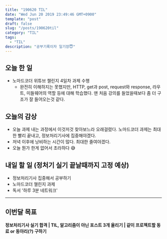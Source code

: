 ```yaml
---
title: "190620 TIL"
date: "Wed Jun 20 2019 23:49:46 GMT+0900"
template: "post"
draft: false
slug: "/posts/190620til"
category: "TIL"
tags:
  - "TIL"
description: "공부기록이자 일기장😇"
---
```


## 오늘 한 일

- 노마드코더 위튜브 챌린지 4일차 과제 수행
  - 완전히 이해하지는 못했지만, HTTP, get과 post, request와 response, 라우트, 미들웨어의 역할 등에 대해 학습했다. 맨 처음 강의를 들었을때보다 좀 더 구조가 잘 들어오는것 같다.

## 오늘의 감상

- 오늘 과제 내는 과정에서 이것저것 찾아보느라 오래걸렸다. 노마드코더 과제는 최대한 빨리 끝내고, 정보처리기사에 집중해야겠다.
- 저녁 이후에 낭비하는 시간이 많다. 최대한 줄여야겠다.
- 오늘 뭔가 한게 없어서 초라하다 😅

## 내일 할 일 (정처기 실기 끝날때까지 고정 예상)

- 정보처리기사 집중해서 공부하기 
- 노마드코더 챌린지 과제
- 독서 '하루 3분 네트워크'

---

## 이번달 목표

**정보처리기사 실기 합격 | TIL, 알고리즘이 아닌 포스트 3개 올리기 | 같이 프로젝트할 동료 or 동아리(?) 구하기**